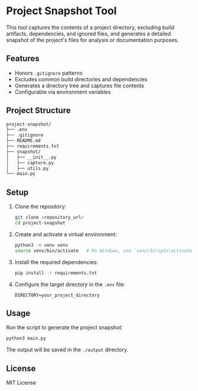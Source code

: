 # Project Snapshot Tool

This tool captures the contents of a project directory, excluding build artifacts, dependencies, and ignored files, and generates a detailed snapshot of the project's files for analysis or documentation purposes.

## Features

- Honors `.gitignore` patterns
- Excludes common build directories and dependencies
- Generates a directory tree and captures file contents
- Configurable via environment variables

## Project Structure

```zsh
project-snapshot/
├── .env
├── .gitignore
├── README.md
├── requirements.txt
├── snapshot/
│   ├── __init__.py
│   ├── capture.py
│   ├── utils.py
└── main.py
```

## Setup

1. Clone the repository:

   ```sh
   git clone <repository_url>
   cd project-snapshot
   ```

2. Create and activate a virtual environment:

   ```sh
   python3 -m venv venv
   source venv/bin/activate   # On Windows, use `venv\Scripts\activate`
   ```

3. Install the required dependencies:

   ```sh
   pip install -r requirements.txt
   ```

4. Configure the target directory in the `.env` file:

   ```env
   DIRECTORY=your_project_directory
   ```

## Usage

Run the script to generate the project snapshot:

```sh
python3 main.py
```

The output will be saved in the `./output` directory.

## License

MIT License
